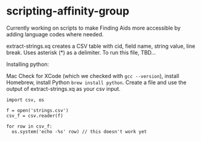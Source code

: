 # scripting-affinity-group
Currently working on scripts to make Finding Aids more accessible by adding language codes where needed.

extract-strings.xq creates a CSV table with cid, field name, string value, line break. Uses asterisk (*) as a delimiter. To run this file, TBD...

Installing python:
 
Mac
Check for XCode (which we checked with `gcc --version`), install Homebrew, install Python `brew install python`. Create a file and use the output of extract-strings.xq as your csv input.

```
import csv, os

f = open('strings.csv')
csv_f = csv.reader(f)

for row in csv_f:
  os.system('echo -%s' row) // this doesn't work yet
```
